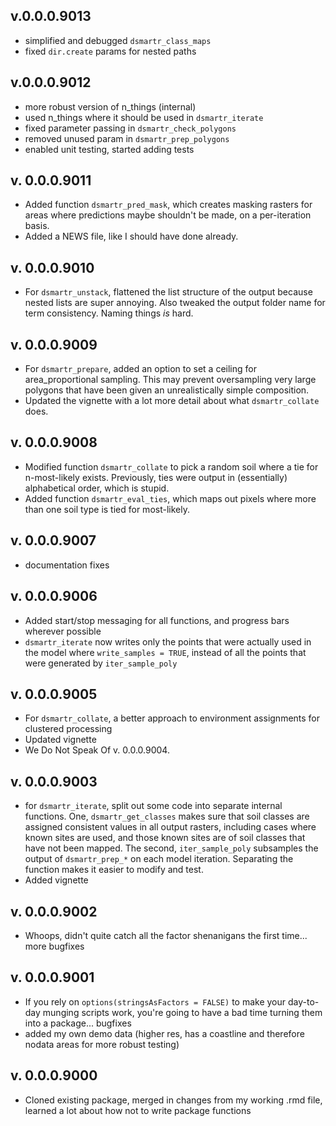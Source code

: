 ## v.0.0.0.9013

  * simplified and debugged `dsmartr_class_maps`
  * fixed `dir.create` params for nested paths

## v.0.0.0.9012

  * more robust version of n_things (internal)
  * used n_things where it should be used in `dsmartr_iterate`
  * fixed parameter passing in `dsmartr_check_polygons`
  * removed unused param in `dsmartr_prep_polygons`
  * enabled unit testing, started adding tests

## v. 0.0.0.9011

  * Added function `dsmartr_pred_mask`, which creates masking rasters for areas where predictions maybe shouldn't be made, on a per-iteration basis.
  * Added a NEWS file, like I should have done already.
  
## v. 0.0.0.9010

  * For `dsmartr_unstack`, flattened the list structure of the output because nested lists are super annoying. Also tweaked the output folder name for term consistency. Naming things *is* hard.
  
## v. 0.0.0.9009

  * For `dsmartr_prepare`, added an option to set a ceiling for area_proportional sampling. This may prevent oversampling very large polygons that have been given an unrealistically simple composition.
  * Updated the vignette with a lot more detail about what `dsmartr_collate` does.
  
## v. 0.0.0.9008
  
  * Modified function `dsmartr_collate` to pick a random soil where a tie for n-most-likely exists. Previously, ties were output in (essentially) alphabetical order, which is stupid.
  * Added function `dsmartr_eval_ties`, which maps out pixels where more than one soil type is tied
  for most-likely.
  
## v. 0.0.0.9007

  * documentation fixes
  
## v. 0.0.0.9006

  * Added start/stop messaging for all functions, and progress bars wherever possible
  * `dsmartr_iterate` now writes only the points that were actually used in the model where `write_samples = TRUE`, instead of all the points that were generated by `iter_sample_poly`
  
## v. 0.0.0.9005

  * For `dsmartr_collate`, a better approach to environment assignments for clustered processing
  * Updated vignette
  * We Do Not Speak Of v. 0.0.0.9004.
  
## v. 0.0.0.9003

  * for `dsmartr_iterate`, split out some code into separate internal functions. One, `dsmartr_get_classes` makes sure that soil classes are assigned consistent values in all output rasters, including cases where known sites are used, and those known sites are of soil classes that have not been mapped. The second, `iter_sample_poly` subsamples the output of `dsmartr_prep_*` on each model iteration. Separating the function makes it easier to modify and test.
  * Added vignette

## v. 0.0.0.9002

  * Whoops, didn't quite catch all the factor shenanigans the first time... more bugfixes


## v. 0.0.0.9001

  * If you rely on `options(stringsAsFactors = FALSE)` to make your day-to-day munging scripts work, you're going to have a bad time turning them into a package... bugfixes
  * added my own demo data (higher res, has a coastline and therefore nodata areas for more robust testing)
  
## v. 0.0.0.9000

  * Cloned existing package, merged in changes from my working .rmd file, learned a lot about how not to write package functions
  
